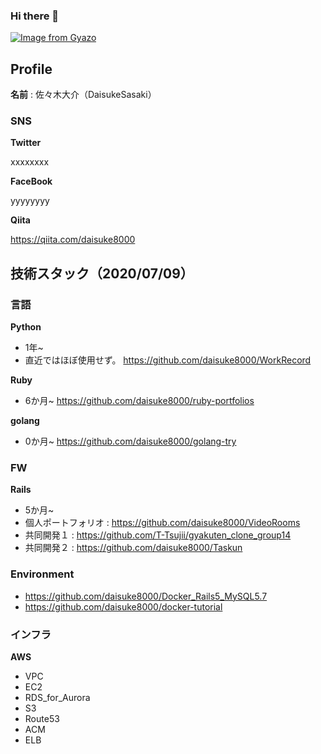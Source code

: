 ### Hi there 👋

[![Image from Gyazo](https://i.gyazo.com/d011b7212eda15ce579fd809522bf5bf.jpg)](https://gyazo.com/d011b7212eda15ce579fd809522bf5bf)

## Profile
**名前** : 佐々木大介（DaisukeSasaki）

### SNS
**Twitter**

xxxxxxxx

**FaceBook**

yyyyyyyy

**Qiita**

https://qiita.com/daisuke8000

## 技術スタック（2020/07/09）
### 言語
**Python**
- 1年~
- 直近ではほぼ使用せず。
https://github.com/daisuke8000/WorkRecord

**Ruby**
- 6か月~
https://github.com/daisuke8000/ruby-portfolios

**golang**
- 0か月~
https://github.com/daisuke8000/golang-try

### FW
**Rails**
- 5か月~
- 個人ポートフォリオ : https://github.com/daisuke8000/VideoRooms
- 共同開発１ : https://github.com/T-Tsujii/gyakuten_clone_group14
- 共同開発２ : https://github.com/daisuke8000/Taskun

### Environment
- https://github.com/daisuke8000/Docker_Rails5_MySQL5.7
- https://github.com/daisuke8000/docker-tutorial

### インフラ
**AWS**
- VPC
- EC2
- RDS_for_Aurora
- S3
- Route53
- ACM
- ELB

<!--
**daisuke8000/daisuke8000** is a ✨ _special_ ✨ repository because its `README.md` (this file) appears on your GitHub profile.

Here are some ideas to get you started:

- 🔭 I’m currently working on ...
- 🌱 I’m currently learning ...
- 👯 I’m looking to collaborate on ...
- 🤔 I’m looking for help with ...
- 💬 Ask me about ...
- 📫 How to reach me: ...
- 😄 Pronouns: ...
- ⚡ Fun fact: ...
-->
